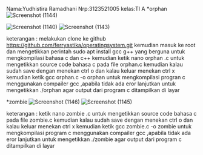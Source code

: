 Nama:Yudhistira Ramadhani
Nrp:3123521005
kelas:TI A
*orphan
![Screenshot (1144)](https://github.com/YudhistiraRamadhani/SysOp24-3123521005/assets/154694700/a02805e6-d4bd-427c-852c-0c6a56819cfb)

![Screenshot (1140)](https://github.com/YudhistiraRamadhani/SysOp24-3123521005/assets/154694700/d302319c-0c5a-42e0-9445-80c51237e628)
![Screenshot (1143)](https://github.com/YudhistiraRamadhani/SysOp24-3123521005/assets/154694700/9c3af798-7bbb-49b2-9fc2-4f962d9644da)

keterangan : melakukan clone ke github https://github.com/ferryastika/operatingsystem.git
kemudian masuk ke root dan mengetikkan perintah sudo apt install gcc g++ yang berguna untuk mengkompilasi bahasa c dan c++ kemudian ketik nano orphan .c untuk mengetikkan source code bahasa c pada file orphan.c kemudian kalau sudah save dengan menekan ctrl o dan kalau keluar menekan ctrl x kemudian ketik gcc orphan.c -o orphan untuk mengkompilasi progran c menggunakan compailer gcc ,apabila tidak ada eror lanjutkan untuk mengetikkan ./orphan agar output dari program c ditampilkan di layar

*zombie
![Screenshot (1146)](https://github.com/YudhistiraRamadhani/SysOp24-3123521005/assets/154694700/0f38d0cd-5dc5-4255-8339-3c0019bee143)
![Screenshot (1145)](https://github.com/YudhistiraRamadhani/SysOp24-3123521005/assets/154694700/75d78db5-ce1f-43fb-afad-ca92e86eddc9)

keterangan :  ketik nano zombie .c untuk mengetikkan source code bahasa c pada file zombie.c  kemudian kalau sudah save dengan menekan ctrl o dan kalau keluar menekan ctrl x kemudian ketik gcc zombie.c -o zombie untuk mengkompilasi program c menggunakan compailer gcc ,apabila tidak ada eror lanjutkan untuk mengetikkan ./zombie agar output dari program c ditampilkan di layar







